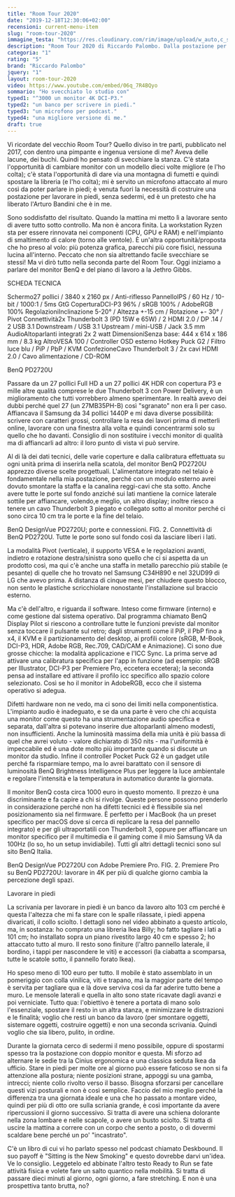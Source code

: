 ```yaml
---
title: "Room Tour 2020"
date: "2019-12-18T12:30:06+02:00"
recensioni: current-menu-item
slug: "room-tour-2020"
immagine_testa: "https://res.cloudinary.com/rim/image/upload/w_auto,c_scale,q_auto,f_auto/v1576658968/recensioni/benq-pd2720u-recensione.png"
description: "Room Tour 2020 di Riccardo Palombo. Dalla postazione per lavorare in piedi al monitor BenQ PD2720U, ideale per la grafica."
categoria: "1"
rating: "5"
brand: "Riccardo Palombo"
jquery: "1"
layout: room-tour-2020
video: https://www.youtube.com/embed/06q_7R4BQyo
sommario: "Ho svecchiato lo studio con"
typed1: "^3000 un monitor 4K DCI-P3."
typed2: "un banco per scrivere in piedi."
typed3: "un microfono per podcast."
typed4: "una migliore versione di me."
draft: true
---
```


Vi ricordate del vecchio Room Tour? Quello diviso in tre parti, pubblicato nel 2017, con dentro una pimpante e ingenua versione di me? Aveva delle lacune, dei buchi. Quindi ho pensato di svecchiare la stanza. C'è stata l'opportunità di cambiare monitor con un modello dieci volte migliore (e l'ho colta); c'è stata l'opportunità di dare via una montagna di fumetti e quindi spostare la libreria (e l'ho colta); mi è servito un microfono attaccato al muro così da poter parlare in piedi; è venuta fuori la necessità di costruire una postazione per lavorare in piedi, senza sedermi, ed è un pretesto che ha liberato l'Arturo Bandini che è in me.

Sono soddisfatto del risultato. Quando la mattina mi metto lì a lavorare sento di avere tutto sotto controllo. Ma non è ancora finita. La workstation Ryzen sta per essere rinnovata nei componenti (CPU, GPU e RAM) e nell'impianto di smaltimento di calore (torno alle ventole). È un'altra opportunità/proposta che ho preso al volo: più potenza grafica, parecchi più core fisici, nessuna lucina all'interno. Peccato che non sia altrettando facile svecchiare se stessi! Ma vi dirò tutto nella seconda parte del Room Tour. Oggi iniziamo a parlare del monitor BenQ e del piano di lavoro a la Jethro Gibbs.

SCHEDA TECNICA

Schermo27 pollici / 3840 x 2160 px / Anti-riflesso PannelloIPS / 60 Hz / 10-bit / 1000:1 / 5ms GtG CoperturaDCI-P3 96% / sRGB 100% / AdobeRGB 100% RegolazioniInclinazione 5-20° / Altezza +-15 cm / Rotazione +- 30° / Pivot Connettività2x Thunderbolt 3 (PD 15W e 65W) / 2 HDMI 2.0 / DP .14 / 2 USB 3.1 Downstream / USB 3.1 Upstream / mini-USB / Jack 3.5 mm AudioAltoparlanti integrati 2x 2 watt DimensioniSenza base: 444 x 614 x 186 mm / 8.3 kg AltroVESA 100 / Controller OSD esterno Hotkey Puck G2 / Filtro luce blu / PiP / PbP / KVM ConfezioneCavo Thunderbolt 3 / 2x cavi HDMI 2.0 / Cavo alimentazione / CD-ROM


BenQ PD2720U

Passare da un 27 pollici Full HD a un 27 pollici 4K HDR con copertura P3 e mille altre qualità comprese le due Thunderbolt 3 con Power Delivery, è un miglioramento che tutti vorrebbero almeno sperimentare. In realtà avevo dei dubbi perché quel 27 (un 27MB35PH-B) così "sgranato" non era lì per caso. Affiancava il Samsung da 34 pollici 1440P e mi dava diverse possibilità: scrivere con caratteri grossi, controllare la resa dei lavori prima di metterli online, lavorare con una finestra alla volta e quindi concentrarmi solo su quello che ho davanti. Consiglio di non sostituire i vecchi monitor di qualità ma di affiancarli ad altro: il loro punto di vista vi può servire.

Al di là dei dati tecnici, delle varie coperture e dalla calibratura effettuata su ogni unità prima di inserirla nella scatola, del monitor BenQ PD2720U apprezzo diverse scelte progettuali. L'alimentatore integrato nel telaio è fondamentale nella mia postazione, perché con un modulo esterno avrei dovuto smontare la staffa e la canalina reggi-cavi che sta sotto. Anche avere tutte le porte sul fondo anziché sui lati mantiene la cornice laterale sottile per affiancare, volendo,e meglio, un altro display; inoltre riesco a tenere un cavo Thunderbolt 3 piegato e collegato sotto al monitor perché ci sono circa 10 cm tra le porte e la fine del telaio.

BenQ DesignVue PD2720U; porte e connessioni.
FIG. 2. Connettività di BenQ PD2720U. Tutte le porte sono sul fondo così da lasciare liberi i lati.

La modalità Pivot (verticale), il supporto VESA e le regolazioni avanti, indietro e rotazione destra/sinistra sono quello che ci si aspetta da un prodotto così, ma qui c'è anche una staffa in metallo parecchio più stabile (e pesante) di quelle che ho trovato nel Samsung C34H890 e nel 32UD99 di LG che avevo prima. A distanza di cinque mesi, per chiudere questo blocco, non sento le plastiche scricchiolare nonostante l'installazione sul braccio esterno.

Ma c'è dell'altro, e riguarda il software. Inteso come firmware (interno) e come gestione dal sistema operativo. Dal programma chiamato BenQ Display Pilot si riescono a controllare tutte le funzioni previste dal monitor senza toccare il pulsante sul retro; dagli strumenti come il PiP, il PbP fino a x4, il KVM e il partizionamento del desktop, ai profili colore (sRGB, M-Book, DCI-P3, HDR, Adobe RGB, Rec.709, CAD/CAM e Animazione). Ci sono due grosse chicche: la modalità applicazione e l'ICC Sync. La prima serve ad attivare una calibratura specifica per l'app in funzione (ad esempio: sRGB per Illustrator, DCI-P3 per Premiere Pro, eccetera eccetera); la seconda pensa ad installare ed attivare il profilo icc specifico allo spazio colore selezionato. Così se ho il monitor in AdobeRGB, ecco che il sistema operativo si adegua.

Difetti hardware non ne vedo, ma ci sono dei limiti nella componentistica. L'impianto audio è inadeguato, e se da una parte è vero che chi acquista una monitor come questo ha una strumentazione audio specifica e separata, dall'altra si potevano inserire due altoparlanti almeno modesti, non insufficienti. Anche la luminosità massima della mia unità è più bassa di quel che avrei voluto - valore dichiarato di 350 nits - ma l'uniformità è impeccabile ed è una dote molto più importante quando si discute un monitor da studio. Infine il controller Pocket Puck G2 è un gadget utile perché fa risparmiare tempo, ma lo avrei barattato con il sensore di luminosità BenQ Brightness Intelligence Plus per leggere la luce ambientale e regolare l'intensità e la temperatura in automatico durante la giornata.

Il monitor BenQ costa circa 1000 euro in questo momento. Il prezzo è una discriminante e fa capire a chi si rivolge. Queste persone possono prenderlo in considerazione perché non ha difetti tecnici ed è flessibile sia nel posizionamento sia nel firmware. È perfetto per i MacBook (ha un preset specifico per macOS dove si cerca di replicare la resa del pannello integrato) e per gli ultraportatili con Thunderbolt 3, oppure per affiancare un monitor specifico per il multimedia e il gaming come il mio Samsung VA da 100Hz (lo so, ho un setup invidiabile). Tutti gli altri dettagli tecnici sono sul sito BenQ Italia.

BenQ DesignVue PD2720U con Adobe Premiere Pro.
FIG. 2. Premiere Pro su BenQ PD2720U: lavorare in 4K per più di qualche giorno cambia la percezione degli spazi.

Lavorare in piedi

La scrivania per lavorare in piedi è un banco da lavoro alto 103 cm perché è questa l'altezza che mi fa stare con le spalle rilassate, i piedi appena divaricati, il collo sciolto. I dettagli sono nel video abbinato a questo articolo, ma, in sostanza: ho comprato una libreria Ikea Billy; ho fatto tagliare i lati a 101 cm; ho installato sopra un piano rivestito largo 40 cm e spesso 2; ho attaccato tutto al muro. Il resto sono finiture (l'altro pannello laterale, il bordino, i tappi per nascondere le viti) e accessori (la ciabatta a scomparsa, tutte le scatole sotto, il pannello forato Ikea).

Ho speso meno di 100 euro per tutto. Il mobile è stato assemblato in un pomeriggio con colla vinilica, viti e trapano, ma la maggior parte del tempo è servita per tagliare qua e là dove serviva così da far aderire tutto bene a muro. Le mensole laterali e quella in alto sono state ricavate dagli avanzi e poi verniciate. Tutto qua: l'obiettivo è tenere a portata di mano solo l'essenziale, spostare il resto in un altra stanza, e minimizzare le distrazioni e le finalità; voglio che resti un banco da lavoro (per smontare oggetti, sistemare oggetti, costruire oggetti) e non una seconda scrivania. Quindi voglio che sia libero, pulito, in ordine.

Durante la giornata cerco di sedermi il meno possibile, oppure di spostarmi spesso tra la postazione con doppio monitor e questa. Mi sforzo ad alternare le sedie tra la Cinius ergonomica e una classica seduta Ikea da ufficio. Stare in piedi per molte ore al giorno può essere faticoso se non si fa attenzione alla postura; niente posizioni strane, appoggi su una gamba, intrecci; niente collo rivolto verso il basso. Bisogna sforzarsi per cancellare questi vizi posturali e non è così semplice. Faccio del mio meglio perché la differenza tra una giornata ideale e una che ho passato a montare video, quindi per più di otto ore sulla scriania grande, è così importante da avere ripercussioni il giorno successivo. Si tratta di avere una schiena dolorante nella zona lombare e nelle scapole, o avere un busto sciolto. Si tratta di uscire la mattina a correre con un corpo che sento a posto, o di dovermi scaldare bene perché un po' "incastrato".

C'è un libro di cui vi ho parlato spesso nel podcast chiamato Deskbound. Il suo payoff è "Sitting is the New Smoking" e questo dovrebbe darvi un'idea. Ve lo consiglio. Leggetelo ed abbinate l'altro testo Ready to Run se fate attività fisica e volete fare un salto quantico nella mobilità. Si tratta di passare dieci minuti al giorno, ogni giorno, a fare stretching. E non è una prospettiva tanto brutta, no?
